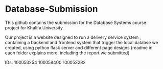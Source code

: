 # Database-Submission

This github contains the submission for the Database Systems course project for Khalifa University. 

Our project is a website designed to run a delivery service system , containing a backend and frontend system that trigger the local databse
we created, using python flask server and different page designs (readme in each folder explains more, including the report we submitted)

IDs:
100053254
100058400
100053282

